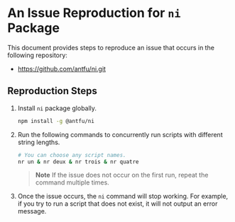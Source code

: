# An Issue Reproduction for `ni` Package

This document provides steps to reproduce an issue that occurs in the following repository:

- https://github.com/antfu/ni.git

## Reproduction Steps

1. Install `ni` package globally.

   ```sh
   npm install -g @antfu/ni
   ```

2. Run the following commands to concurrently run scripts with different string lengths.

   ```sh
   # You can choose any script names.
   nr un & nr deux & nr trois & nr quatre
   ```

   > **Note**
   > If the issue does not occur on the first run, repeat the command multiple times.

3. Once the issue occurs, the `ni` command will stop working. For example, if you try to run a script that does not exist, it will not output an error message.
